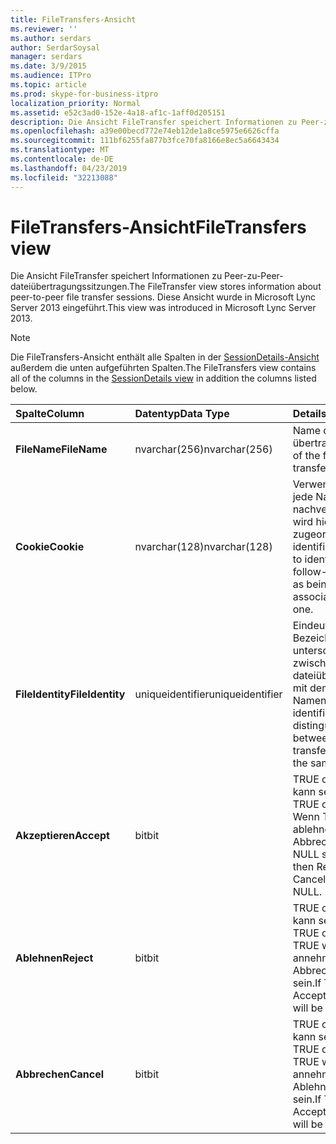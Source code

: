 ```yaml
---
title: FileTransfers-Ansicht
ms.reviewer: ''
ms.author: serdars
author: SerdarSoysal
manager: serdars
ms.date: 3/9/2015
ms.audience: ITPro
ms.topic: article
ms.prod: skype-for-business-itpro
localization_priority: Normal
ms.assetid: e52c3ad0-152e-4a18-af1c-1aff0d205151
description: Die Ansicht FileTransfer speichert Informationen zu Peer-zu-Peer-dateiübertragungssitzungen. Diese Ansicht wurde in Microsoft Lync Server 2013 eingeführt.
ms.openlocfilehash: a39e00becd772e74eb12de1a8ce5975e6626cffa
ms.sourcegitcommit: 111bf6255fa877b3fce70fa8166e8ec5a6643434
ms.translationtype: MT
ms.contentlocale: de-DE
ms.lasthandoff: 04/23/2019
ms.locfileid: "32213088"
---
```

# <a name="filetransfers-view"></a><span data-ttu-id="ea76c-104">FileTransfers-Ansicht</span><span class="sxs-lookup"><span data-stu-id="ea76c-104">FileTransfers view</span></span>
 
<span data-ttu-id="ea76c-105">Die Ansicht FileTransfer speichert Informationen zu Peer-zu-Peer-dateiübertragungssitzungen.</span><span class="sxs-lookup"><span data-stu-id="ea76c-105">The FileTransfer view stores information about peer-to-peer file transfer sessions.</span></span> <span data-ttu-id="ea76c-106">Diese Ansicht wurde in Microsoft Lync Server 2013 eingeführt.</span><span class="sxs-lookup"><span data-stu-id="ea76c-106">This view was introduced in Microsoft Lync Server 2013.</span></span>
  
> [!NOTE]
> <span data-ttu-id="ea76c-107">Die FileTransfers-Ansicht enthält alle Spalten in der [SessionDetails-Ansicht](sessiondetails-0.md) außerdem die unten aufgeführten Spalten.</span><span class="sxs-lookup"><span data-stu-id="ea76c-107">The FileTransfers view contains all of the columns in the [SessionDetails view](sessiondetails-0.md) in addition the columns listed below.</span></span>
  
|<span data-ttu-id="ea76c-108">**Spalte**</span><span class="sxs-lookup"><span data-stu-id="ea76c-108">**Column**</span></span>|<span data-ttu-id="ea76c-109">**Datentyp**</span><span class="sxs-lookup"><span data-stu-id="ea76c-109">**Data Type**</span></span>|<span data-ttu-id="ea76c-110">**Details**</span><span class="sxs-lookup"><span data-stu-id="ea76c-110">**Details**</span></span>|
|:-----|:-----|:-----|
|<span data-ttu-id="ea76c-111">**FileName**</span><span class="sxs-lookup"><span data-stu-id="ea76c-111">**FileName**</span></span> <br/> |<span data-ttu-id="ea76c-112">nvarchar(256)</span><span class="sxs-lookup"><span data-stu-id="ea76c-112">nvarchar(256)</span></span>  <br/> |<span data-ttu-id="ea76c-113">Name der Datei übertragen.</span><span class="sxs-lookup"><span data-stu-id="ea76c-113">Name of the file transferred.</span></span>  <br/> |
|<span data-ttu-id="ea76c-114">**Cookie**</span><span class="sxs-lookup"><span data-stu-id="ea76c-114">**Cookie**</span></span> <br/> |<span data-ttu-id="ea76c-115">nvarchar(128)</span><span class="sxs-lookup"><span data-stu-id="ea76c-115">nvarchar(128)</span></span>  <br/> |<span data-ttu-id="ea76c-116">Verwendet, um jede Nachricht zur nachverfolgung als wird hiermit zugeordnet zu identifizieren.</span><span class="sxs-lookup"><span data-stu-id="ea76c-116">Used to identify every follow-up message as being associated with this one.</span></span>  <br/> |
|<span data-ttu-id="ea76c-117">**FileIdentity**</span><span class="sxs-lookup"><span data-stu-id="ea76c-117">**FileIdentity**</span></span> <br/> |<span data-ttu-id="ea76c-118">uniqueidentifier</span><span class="sxs-lookup"><span data-stu-id="ea76c-118">uniqueidentifier</span></span>  <br/> |<span data-ttu-id="ea76c-119">Eindeutiger Bezeichner zum unterscheiden zwischen dateiübertragungen mit demselben Namen.</span><span class="sxs-lookup"><span data-stu-id="ea76c-119">Unique identifier to distinguish between file transfers involving the same file name.</span></span>  <br/> |
|<span data-ttu-id="ea76c-120">**Akzeptieren**</span><span class="sxs-lookup"><span data-stu-id="ea76c-120">**Accept**</span></span> <br/> |<span data-ttu-id="ea76c-121">bit</span><span class="sxs-lookup"><span data-stu-id="ea76c-121">bit</span></span>  <br/> |<span data-ttu-id="ea76c-122">TRUE oder NULL kann sein.</span><span class="sxs-lookup"><span data-stu-id="ea76c-122">Can be TRUE or NULL.</span></span> <span data-ttu-id="ea76c-123">Wenn TRUE, dann ablehnen, und Abbrechen werden NULL sein.</span><span class="sxs-lookup"><span data-stu-id="ea76c-123">If TRUE, then Reject and Cancel will be NULL.</span></span>  <br/> |
|<span data-ttu-id="ea76c-124">**Ablehnen**</span><span class="sxs-lookup"><span data-stu-id="ea76c-124">**Reject**</span></span> <br/> |<span data-ttu-id="ea76c-125">bit</span><span class="sxs-lookup"><span data-stu-id="ea76c-125">bit</span></span>  <br/> |<span data-ttu-id="ea76c-126">TRUE oder NULL kann sein.</span><span class="sxs-lookup"><span data-stu-id="ea76c-126">Can be TRUE or NULL.</span></span> <span data-ttu-id="ea76c-127">Bei TRUE wird annehmen und Abbrechen NULL sein.</span><span class="sxs-lookup"><span data-stu-id="ea76c-127">If TRUE, then Accept and Cancel will be NULL.</span></span>  <br/> |
|<span data-ttu-id="ea76c-128">**Abbrechen**</span><span class="sxs-lookup"><span data-stu-id="ea76c-128">**Cancel**</span></span> <br/> |<span data-ttu-id="ea76c-129">bit</span><span class="sxs-lookup"><span data-stu-id="ea76c-129">bit</span></span>  <br/> |<span data-ttu-id="ea76c-130">TRUE oder NULL kann sein.</span><span class="sxs-lookup"><span data-stu-id="ea76c-130">Can be TRUE or NULL.</span></span> <span data-ttu-id="ea76c-131">Bei TRUE wird annehmen und Ablehnen NULL sein.</span><span class="sxs-lookup"><span data-stu-id="ea76c-131">If TRUE, then Accept and Reject will be NULL.</span></span>  <br/> |
   

